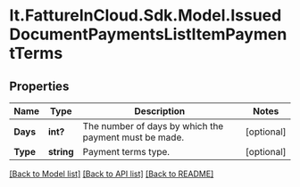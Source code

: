 # It.FattureInCloud.Sdk.Model.IssuedDocumentPaymentsListItemPaymentTerms

## Properties

Name | Type | Description | Notes
------------ | ------------- | ------------- | -------------
**Days** | **int?** | The number of days by which the payment must be made. | [optional] 
**Type** | **string** | Payment terms type. | [optional] 

[[Back to Model list]](../README.md#documentation-for-models) [[Back to API list]](../README.md#documentation-for-api-endpoints) [[Back to README]](../README.md)

